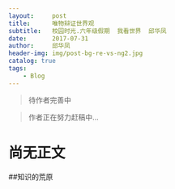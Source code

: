 ```yaml
---
layout:     post
title:      唯物辩证世界观
subtitle:   校园时光.六年级假期  我看世界  邱华凤
date:       2017-07-31
author:     邱华凤
header-img: img/post-bg-re-vs-ng2.jpg
catalog: true
tags:
    - Blog
---
```


> 待作者完善中

> 作者正在努力赶稿中...
> 
>

# 尚无正文
##知识的荒原
